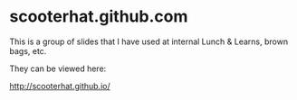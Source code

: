 # scooterhat.github.com

This is a group of slides that I have used at internal Lunch & Learns, brown bags, etc.

They can be viewed here:

http://scooterhat.github.io/

